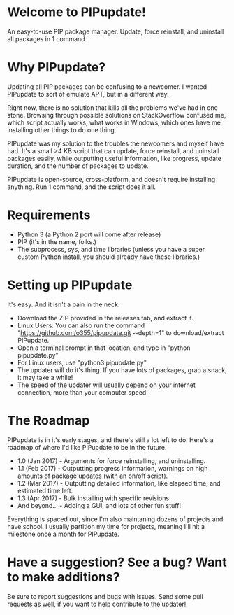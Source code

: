 # Welcome to PIPupdate!
An easy-to-use PIP package manager. Update, force reinstall, and uninstall all packages in 1 command.

# Why PIPupdate?
Updating all PIP packages can be confusing to a newcomer. I wanted PIPupdate to sort of emulate APT, but in a different way.

Right now, there is no solution that kills all the problems we've had in one stone. Browsing through possible solutions on StackOverflow confused me, which script actually works, what works in Windows, which ones have me installing other things to do one thing.

PIPupdate was my solution to the troubles the newcomers and myself have had. It's a small >4 KB script that can update, force reinstall, and uninstall packages easily, while outputting useful information, like progress, update duration, and the number of packages to update.

PIPupdate is open-source, cross-platform, and doesn't require installing anything. Run 1 command, and the script does it all.

# Requirements
* Python 3 (a Python 2 port will come after release)
* PIP (it's in the name, folks.)
* The subprocess, sys, and time libraries (unless you have a super custom Python install, you should already have these libraries.)

# Setting up PIPupdate
It's easy. And it isn't a pain in the neck.

* Download the ZIP provided in the releases tab, and extract it.
* Linux Users: You can also run the command "https://github.com/o355/pipupdate.git --depth=1" to download/extract PIPupdate.
* Open a terminal prompt in that location, and type in "python pipupdate.py"
* For Linux users, use "python3 pipupdate.py"
* The updater will do it's thing. If you have lots of packages, grab a snack, it may take a while!
* The speed of the updater will usually depend on your internet connection, more than your computer speed.

# The Roadmap
PIPupdate is in it's early stages, and there's still a lot left to do. Here's a roadmap of where I'd like PIPupdate to be in the future.

* 1.0 (Jan 2017) - Arguments for force reinstalling, and uninstalling.
* 1.1 (Feb 2017) - Outputting progress information, warnings on high amounts of package updates (with an on/off script).
* 1.2 (Mar 2017) - Outputting detailed information, like elapsed time, and estimated time left.
* 1.3 (Apr 2017) - Bulk installing with specific revisions
* And beyond...  - Adding a GUI, and lots of other fun stuff!

Everything is spaced out, since I'm also maintaning dozens of projects and have school. I usually partition my time for projects, meaning I'll hit a milestone once a month for PIPupdate.

# Have a suggestion? See a bug? Want to make additions?
Be sure to report suggestions and bugs with issues.
Send some pull requests as well, if you want to help contribute to the updater!
